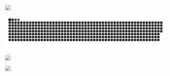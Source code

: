 <!-- ![](https://media.giphy.com/media/da0NgyClHpA4jqUoav/giphy.gif) -->
![](https://media.giphy.com/media/l378BzHA5FwWFXVSg/giphy.gif)

<a href=#><img src="contributions.svg"></a>

![](https://github-profile-summary-cards.vercel.app/api/cards/profile-details?username=zukhrik&theme=github_dark)

![](https://github-readme-activity-graph.vercel.app/graph?username=zukhrik&theme=github-compact)
